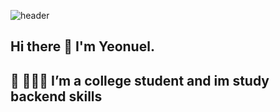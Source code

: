 ![header](https://capsule-render.vercel.app/api?type=waving&color=0:EEFF00,100:a82da8&height=300&section=header&text=Yeonuel&fontSize=70)
<h2>Hi there 👋 I'm Yeonuel.</h2>
<h2>🌱 🙋🏻‍♂️ I’m a college student and im study backend skills </h2>

<!-- show my skills!! -->


<!-- show how to study  -->

 
<!-- show my works & rank -->






 
